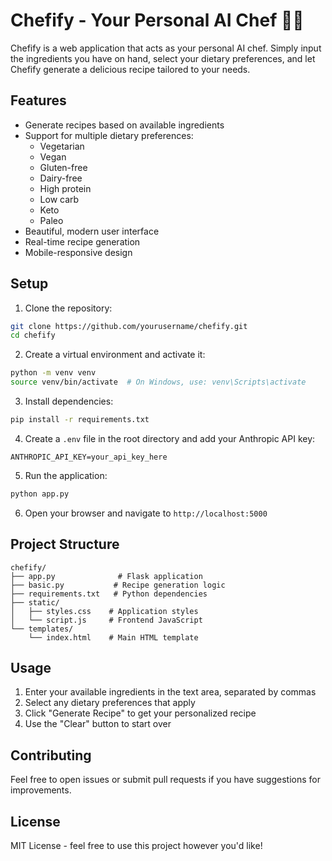 # Chefify - Your Personal AI Chef 🧑‍🍳

Chefify is a web application that acts as your personal AI chef. Simply input the ingredients you have on hand, select your dietary preferences, and let Chefify generate a delicious recipe tailored to your needs.

## Features

- Generate recipes based on available ingredients
- Support for multiple dietary preferences:
  - Vegetarian
  - Vegan
  - Gluten-free
  - Dairy-free
  - High protein
  - Low carb
  - Keto
  - Paleo
- Beautiful, modern user interface
- Real-time recipe generation
- Mobile-responsive design

## Setup

1. Clone the repository:
```bash
git clone https://github.com/yourusername/chefify.git
cd chefify
```

2. Create a virtual environment and activate it:
```bash
python -m venv venv
source venv/bin/activate  # On Windows, use: venv\Scripts\activate
```

3. Install dependencies:
```bash
pip install -r requirements.txt
```

4. Create a `.env` file in the root directory and add your Anthropic API key:
```
ANTHROPIC_API_KEY=your_api_key_here
```

5. Run the application:
```bash
python app.py
```

6. Open your browser and navigate to `http://localhost:5000`

## Project Structure

```
chefify/
├── app.py              # Flask application
├── basic.py           # Recipe generation logic
├── requirements.txt   # Python dependencies
├── static/
│   ├── styles.css    # Application styles
│   └── script.js     # Frontend JavaScript
└── templates/
    └── index.html    # Main HTML template
```

## Usage

1. Enter your available ingredients in the text area, separated by commas
2. Select any dietary preferences that apply
3. Click "Generate Recipe" to get your personalized recipe
4. Use the "Clear" button to start over

## Contributing

Feel free to open issues or submit pull requests if you have suggestions for improvements.

## License

MIT License - feel free to use this project however you'd like! 